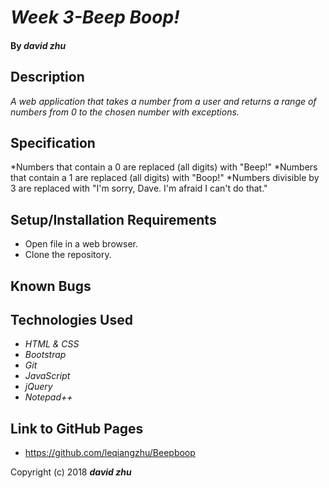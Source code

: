 # _Week 3-Beep Boop!_

#### By _**david zhu**_

## Description

_A web application that takes a number from a user and returns a range of numbers from 0 to the chosen number with exceptions._

## Specification

*Numbers that contain a 0 are replaced (all digits) with "Beep!"
*Numbers that contain a 1 are replaced (all digits) with "Boop!"
*Numbers divisible by 3 are replaced with "I'm sorry, Dave. I'm afraid I can't do that."

## Setup/Installation Requirements

* Open file in a web browser.
* Clone the repository.

## Known Bugs


## Technologies Used

* _HTML & CSS_
* _Bootstrap_
* _Git_
* _JavaScript_
* _jQuery_
* _Notepad++_
## Link to GitHub Pages
* https://github.com/leqiangzhu/Beepboop

Copyright (c) 2018 **_david zhu_**